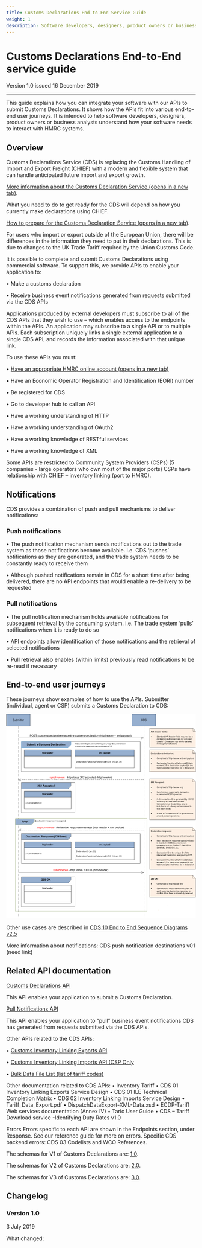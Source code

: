 ```yaml
---
title: Customs Declarations End-to-End Service Guide
weight: 1
description: Software developers, designers, product owners or business analysts. Integrate your software with Customs Declarations.
---
```


# Customs Declarations End-to-End service guide

Version 1.0 issued 16 December 2019
***

This guide explains how you can integrate your software with our APIs to submit Customs Declarations. It shows how the APIs fit into various end-to-end user journeys. It is intended to help software developers, designers, product owners or business analysts understand how your software needs to interact with HMRC systems.

## Overview
<!-- Section owner: Customs Declarations -->
Customs Declarations Service (CDS) is replacing the Customs Handling of Import and Export Freight (CHIEF) with a modern and flexible system that can handle anticipated future import and export growth.

[More information about the Customs Declaration Service (opens in a new tab)](https://assets.publishing.service.gov.uk/government/uploads/system/uploads/attachment_data/file/833111/Customs_Declaration_Service_toolkit.pdf).

What you need to do to get ready for the CDS will depend on how you currently make declarations using CHIEF.

[How to prepare for the Customs Declaration Service (opens in a new tab)](https://www.gov.uk/guidance/how-hmrc-will-introduce-the-customs-declaration-service).

For users who import or export outside of the European Union, there will be differences in the information they need to put in their declarations. This is due to changes to the UK Trade Tariff required by the Union Customs Code.

It is possible to complete and submit Customs Declarations using commercial software. To support this, we provide APIs to enable your application to:

•	Make a customs declaration

•	Receive business event notifications generated from requests submitted via the CDS APIs

Applications produced by external developers must subscribe to all of the CDS APIs that they wish to use – which enables access to the endpoints within the APIs. 
An application may subscribe to a single API or to multiple APIs.
Each subscription uniquely links a single external application to a single CDS API, and records the information associated with that unique link.

To use these APIs you must:

•	[Have an appropriate HMRC online account (opens in a new tab)](https://www.gov.uk/log-in-register-hmrc-online-services)

•	Have an Economic Operator Registration and Identification (EORI) number

•	Be registered for CDS

•	Go to developer hub to call an API

•	Have a working understanding of HTTP

•	Have a working understanding of OAuth2

•	Have a working knowledge of RESTful services

•	Have a working knowledge of XML

Some APIs are restricted to Community System Providers (CSPs) (5 companies - large operators who own most of the major ports)
CSPs have relationship with CHIEF – inventory linking (port to HMRC).

## Notifications
CDS provides a combination of push and pull mechanisms to deliver notifications:

### Push notifications
•	The push notification mechanism sends notifications out to the trade system as those notifications become available. i.e. CDS ‘pushes’ notifications as they are generated, and the trade system needs to be constantly ready to receive them

•	Although pushed notifications remain in CDS for a short time after being delivered, there are no API endpoints that would enable a re-delivery to be requested

### Pull notifications
•	The pull notification mechanism holds available notifications for subsequent retrieval by the consuming system. i.e. The trade system ‘pulls’ notifications when it is ready to do so

•	API endpoints allow identification of those notifications and the retrieval of selected notifications

•	Pull retrieval also enables (within limits) previously read notifications to be re-read if necessary

## End-to-end user journeys
These journeys show examples of how to use the APIs.
Submitter (individual, agent or CSP) submits a Customs Declaration to CDS:

![](https://github.com/Richard-A-Wall/customs-declarations-end-to-end-service-guide/blob/master/source/documentation/submit_declaration.png)

Other use cases are described in [CDS 10 End to End Sequence Diagrams v2.5](https://github.com/Richard-A-Wall/customs-declarations-end-to-end-service-guide/blob/master/source/documentation/CDS10EndtoEndSequenceDiagramsv2.5180721BW.html)


More information about notifications:
CDS push notification destinations v01 (need link)

## Related API documentation
[Customs Declarations API](https://developer.qa.tax.service.gov.uk/api-documentation/docs/api)

This API enables your application to submit a Customs Declaration.

[Pull Notifications API](https://developer.service.hmrc.gov.uk/api-documentation/docs/api/service/api-notification-pull/1.0)

This API enables your application to “pull” business event notifications CDS has generated from requests submitted via the CDS APIs.

Other APIs related to the CDS APIs:

•	[Customs Inventory Linking Exports API](https://developer.service.hmrc.gov.uk/api-documentation/docs/api/service/customs-inventory-linking-exports/1.0)

•	[Customs Inventory Linking Imports API (CSP Only](https://docs.google.com/document/d/1KJB410mHnFSVO4njKGFD_4udj_K8Xc2bj2ZHy21sJRg/edit)

•	[Bulk Data File List (list of tariff codes)](https://developer.service.hmrc.gov.uk/api-documentation/docs/api/service/secure-data-exchange-bulk-download/1.0)

Other documentation related to CDS APIs:
•	Inventory Tariff
•	CDS 01 Inventory Linking Exports Service Design
•	CDS 01 ILE Technical Completion Matrix 
•	CDS 02 Inventory Linking Imports Service Design 
•	Tariff_Data_Export.pdf
•	DispatchDataExport-XML-Data.xsd
•	ECDP-Tariff Web services documentation (Annex IV)
•	Taric User Guide 
•	CDS – Tariff Download service -Identifying Duty Rates v1.0


Errors
Errors specific to each API are shown in the Endpoints section, under Response. See our reference guide for more on errors.
Specific CDS backend errors: CDS 03 Codelists and WCO References.



The schemas for V1 of Customs Declarations are: [1.0](api/conf/1.0/wco-declaration-schemas.zip).

The schemas for V2 of Customs Declarations are: [2.0](api/conf/2.0/wco-declaration-schemas.zip).

The schemas for V3 of Customs Declarations are: [3.0](api/conf/3.0/wco-declaration-schemas.zip).

## Changelog
<!--- Section owner: Customs Declarations --->

### Version 1.0

3 July 2019

What changed:


